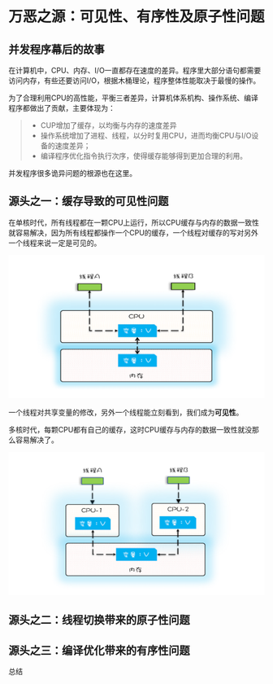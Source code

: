 # 万恶之源：可见性、有序性及原子性问题

## 并发程序幕后的故事

在计算机中，CPU、内存、I/O一直都存在速度的差异。程序里大部分语句都需要访问内存，有些还要访问I/O，根据木桶理论，程序整体性能取决于最慢的操作。

为了合理利用CPU的高性能，平衡三者差异，计算机体系机构、操作系统、编译程序都做出了贡献，主要体现为：

> * CUP增加了缓存，以均衡与内存的速度差异
> * 操作系统增加了进程、线程，以分时复用CPU，进而均衡CPU与I/O设备的速度差异；
> * 编译程序优化指令执行次序，使得缓存能够得到更加合理的利用。

并发程序很多诡异问题的根源也在这里。

## 源头之一：缓存导致的可见性问题

在单核时代，所有线程都在一颗CPU上运行，所以CPU缓存与内存的数据一致性就容易解决，因为所有线程都操作一个CPU的缓存，一个线程对缓存的写对另外一个线程来说一定是可见的。

![](images/origin/one_cpu.png)

一个线程对共享变量的修改，另外一个线程能立刻看到，我们成为**可见性**。

多核时代，每颗CPU都有自己的缓存，这时CPU缓存与内存的数据一致性就没那么容易解决了。

![](images/origin/more_cpu.png)

## 源头之二：线程切换带来的原子性问题

## 源头之三：编译优化带来的有序性问题

总结




